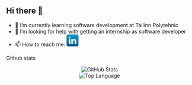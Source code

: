 ## Hi there 👋

- 🌱 I’m currently learning software development at Tallinn Polytehnic
- 🤔 I’m looking for help with getting an internship as software developer
- 📫 How to reach me: [![LinkedIn](icons/linkedin.png)](https://www.linkedin.com/in/marek-toome/)

<!--START_SECTION:waka-->
<!--END_SECTION:waka-->

<summary>Github stats</summary>
<p align="center">
    <img alt = "GitHub Stats" src="https://github-readme-stats.vercel.app/api?username=MToome&show_icons=true&hide=issues&icon_color=000000&hide_border=true&title_color=5391FE&text_color=555">
    <br>
    <img alt = "Top Language" src="https://github-readme-stats.vercel.app/api/top-langs/?username=MToome&hide=html,&hide_border=true&title_color=5391FE&text_color=555">
<p>
